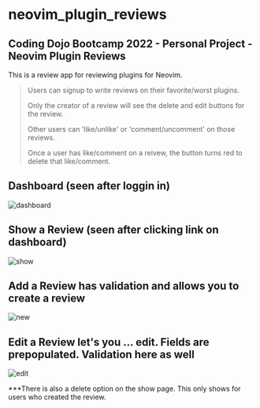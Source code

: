 # neovim_plugin_reviews

## Coding Dojo Bootcamp 2022 - Personal Project - Neovim Plugin Reviews

This is a review app for reviewing plugins for Neovim.

> Users can signup to write reviews on their favorite/worst plugins. 
>
> Only the creator of a review will see the delete and edit buttons for the review.
>
> Other users can 'like/unlike' or 'comment/uncomment' on those reviews.
>
> Once a user has like/comment on a reivew, the button turns red to delete that like/comment.

## Dashboard (seen after loggin in)

![dashboard](https://user-images.githubusercontent.com/99504059/183553484-e68d3a7f-195b-42b3-991a-6f702ad43b10.png)

## Show a Review (seen after clicking link on dashboard)

![show](https://user-images.githubusercontent.com/99504059/183553568-b459ba5b-c4e6-4bea-aad1-b21a16aea4e3.png)

## Add a Review has validation and allows you to create a review

![new](https://user-images.githubusercontent.com/99504059/183553635-0cb26e37-d851-4e3c-8fc2-1389281e45b3.png)

## Edit a Review let's you ... edit. Fields are prepopulated. Validation here as well

![edit](https://user-images.githubusercontent.com/99504059/183553705-84633ef8-90eb-44b4-bce8-56b978e00053.png)

***There is also a delete option on the show page. This only shows for users who created the review.
